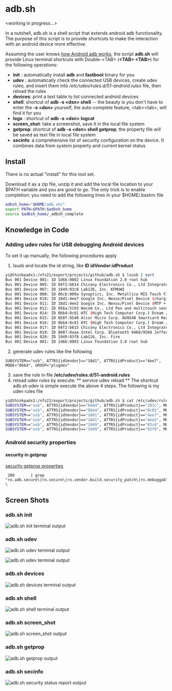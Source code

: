 # adb.sh
\<working in progress...>

In a nutshell, adb.sh is a shell script that extends android adb functionality. The purpose of this script is to provide shortcuts to make the interaction with an android device more effective.

Assuming the user knows [how Android adb works](https://developer.android.com/studio/command-line/adb), the script 
**adb.sh** will provide Linux terminal shortcuts with Double-\<TAB\> (**\<TAB\> \<TAB\>**) for the following operations:

* **init** : automatically install **adb** and **fastboot** binary for you
* **udev** : automatically check the connected USB devices, create udev rules, and insert them into */etc/udev/rules.d/51-android.rules* file, then reload the rules
* **devices**: print a text table to list connected android devices
* **shell**: shortcut of **adb -s \<dsn\> shell** -- the beauty is you don't have to enter the **-s \<dsn\>** yourself, the auto-complete feature, \<tab\>\<tab\>, will find it for you
* **logs** : shortcut of **adb -s \<dsn\> logcat** 
* **screen_shot**: take a screenshot, save it in the local file system
* **getprop**: shortcut of **adb -s \<dsn\> shell getprop**, the property file will be saved as text file in local file system
* **secinfo**: a comprehensive list of security configuration on the device. It combines data from system property and current kernel status

## Install
There is no actual "install" for this tool set. 

Download it as a zip file, unzip it and add the local file location to your $PATH variable and you are good to go. The only trick is to enable <TAB> completion: you need to add the following lines in your $HOME/.bashrc file

```bash
adbsh_home="$HOME/adb.sh/"
export PATH=$PATH:$adbsh_home
source $adbsh_home/_adbsh_complete
```
  
## Knowledge in Code
### Adding udev rules for USB debugging Android devices
To set it up manually, the following procedures apply
  1. lsusb and locate the id string, like **ID idVendor:idProduct**
```bash
yi@thinkpadx1:/nfs21/export/projects/github/adb.sh $ lsusb | sort
Bus 001 Device 001: ID 1d6b:0002 Linux Foundation 2.0 root hub 
Bus 001 Device 005: ID 04f2:b614 Chicony Electronics Co., Ltd Integrated Camera 
Bus 001 Device 007: ID 1949:03c8 Lab126, Inc. KFMUWI
Bus 001 Device 008: ID 06cb:009a Synaptics, Inc. Metallica MIS Touch Fingerprint Reader 
Bus 001 Device 010: ID 18d1:4ee7 Google Inc. Nexus/Pixel Device (charging + debug)
Bus 001 Device 011: ID 18d1:4ee2 Google Inc. Nexus/Pixel Device (MTP + debug)
Bus 001 Device 012: ID 056a:5193 Wacom Co., Ltd Pen and multitouch sensor 
Bus 001 Device 014: ID 0bb4:0c01 HTC (High Tech Computer Corp.) Dream / ADP1 / G1 / Magic / Tattoo / FP1
Bus 001 Device 015: ID 058f:9540 Alcor Micro Corp. AU9540 Smartcard Reader
Bus 001 Device 016: ID 0bb4:0c01 HTC (High Tech Computer Corp.) Dream / ADP1 / G1 / Magic / Tattoo / FP1
Bus 001 Device 017: ID 04f2:b615 Chicony Electronics Co., Ltd Integrated IR Camera
Bus 001 Device 018: ID 8087:0aaa Intel Corp. Bluetooth 9460/9560 Jefferson Peak (JfP)
Bus 001 Device 020: ID 1949:03f8 Lab126, Inc. Fire
Bus 002 Device 001: ID 1d6b:0003 Linux Foundation 3.0 root hub 
```
  2. generate udev rules like the following
```text
SUBSYSTEM=="usb", ATTRS{idVendor}=="18d1", ATTRS{idProduct}=="4ee7", MODE="0664", GROUP="plugdev"
```
  3. save the rule in file  **/etc/udev/rules.d/51-android.rules**
  4. reload udev rules by execute: ** service udev reload **
The shortcut adb.sh udev is simple execute the above 4 steps. The following is my udev rules file
```bash
yi@thinkpadx1:/nfs21/export/projects/github/adb.sh $ cat /etc/udev/rules.d/51-android.rules 
SUBSYSTEM=="usb", ATTRS{idVendor}=="0e8d", ATTRS{idProduct}=="201c", MODE="0664", GROUP="plugdev"
SUBSYSTEM=="usb", ATTRS{idVendor}=="0bb4", ATTRS{idProduct}=="0c01", MODE="0664", GROUP="plugdev"
SUBSYSTEM=="usb", ATTRS{idVendor}=="18d1", ATTRS{idProduct}=="4ee7", MODE="0664", GROUP="plugdev"
SUBSYSTEM=="usb", ATTRS{idVendor}=="18d1", ATTRS{idProduct}=="4ee2", MODE="0664", GROUP="plugdev"
SUBSYSTEM=="usb", ATTRS{idVendor}=="1949", ATTRS{idProduct}=="03c8", MODE="0664", GROUP="plugdev"
SUBSYSTEM=="usb", ATTRS{idVendor}=="1949", ATTRS{idProduct}=="03f8", MODE="0664", GROUP="plugdev"
```

### Android security properties
  #### security in getprop
  [security getprop properties](https://github.com/yizhang2020/adb.sh/blob/main/adbsh.util.sh#L209)
  ```text
   209       | grep "ro.adb.secure\|ro.secure\|ro.vendor.build.security_patch\|ro.debuggable\|ro.crypt\|veri\|security.perf_harden" \
  ```
  
## Screen Shots 
### adb.sh init
![adb.sh init terminal output](./images/adb-init.png "adb.sh init")

### adb.sh udev
![adb.sh udev terminal output](./images/adb-udev.png "adb.sh udev")


![adb.sh udev terminal output](./images/adb-udev.rules.before.and.after.png "adb.sh udev")

### adb.sh devices
![adb.sh devices terminal output](./images/adb-devices.png "adb.sh devices")

### adb.sh shell
![adb.sh shell terminal output](./images/adb-shell.png "adb.sh shell")

### adb.sh screen_shot
![adb.sh screen_shot output](./images/adb-screen_shot.png "adb.sh screen_shot")

### adb.sh getprop
![adb.sh getprop output](./images/adb-getprop.png "adb.sh getprop")

### adb.sh secinfo
![adb.sh security status report output](./images/adb-secinfo.png "adb.sh secinfo")
